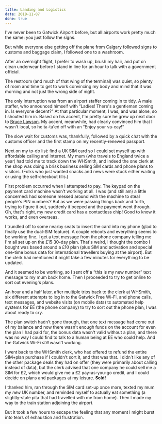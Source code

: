 ```yaml
---
title: Landing and Logistics
date: 2018-11-07
done: true
---
```


I've never been to Gatwick Airport before,
but all airports work pretty much the same:
you just follow the signs.

But while everyone else getting off the plane from Calgary
followed signs to customs and baggage claim,
I followed one to a washroom.

After an overnight flight,
I prefer to wash up, brush my hair, and put on clean underwear
before I stand in line for an hour to talk with a government official.

The restroom (and much of that wing of the terminal) was quiet,
so plenty of room and time to get to work convincing my body and mind that it was morning and not just the wrong side of night.

The only interruption was from an airport staffer coming in to tidy.
A male staffer, who announced himself with
“Ladies! There's a gentleman coming in. Is everyone decent?”
At that particular moment, I was, and was alone, so I shouted him in.
Based on his accent, I'm pretty sure he grew up next door to [Bruce Lawson](https://mobile.twitter.com/brucel/).
My accent, meanwhile, had clearly convinced him that I wasn't local,
so he ta-ta'ed off with an “Enjoy your va-cay!”

The slow wait for customs was, thankfully,
followed by a quick chat with the customs officer
and the first stamp on my recently-renewed passport.

Next on my to-do list:
find a UK SIM card so I could set myself up with affordable calling and Internet.
My mum (who travels to England twice a year) had told me to track down the WHSmith,
and indeed the one clerk at the shop was doing a brisk business selling SIM cards and phone plans to visitors.
(Folks who just wanted snacks and news were stuck either waiting or using the self-checkout tills.)

First problem occurred when I attempted to pay.
The keypad on the payment card machine wasn't working at all.
I was (and still am) a little concerned:
had someone messed around with the machine to steal people's PIN numbers?
But as we were passing things back and forth, trying to figure it out,
suddenly it beeped and the payment went through.
Oh, that's right, my new credit card has a contactless chip!
Good to know it works, and even overseas.

I trundled off to some nearby seats to insert the card into my phone
(glad to finally use the dual-SIM feature).
A couple reboots and everything seems to be working fine.
I get a text message from the phone company
telling me I'm all set up on the £15 30-day plan.
That's weird, I thought the combo I bought was based around a £10 plan
(plus SIM and activation and special one-time bonus data for international travellers buying at the airport).
But the clerk had mentioned it might take a few minutes for everything to be updated.

And it seemed to be working,
so I sent off a “this is my new number” text message to my mum back home.
Then I proceeded to try to get online to sort out evening's plans.

An hour and a half later, after multiple trips back to the clerk at WHSmith,
six different attempts to log in to the Gatwick Free Wi-Fi,
and phone calls, text messages, and website visits (on mobile data) to automated help systems for EE (the phone company) to try to sort out the phone plan,
I was about ready to cry.

The plan switch hadn't gone through,
that one text message had come out of my balance and now there wasn't enough funds on the account for even the plan I had paid for,
the bonus data wasn't valid without a plan,
and there was no way I could find to talk to a human being at EE who could help.
And the Gatwick Wi-Fi _still_ wasn't working.

I went back to the WHSmith clerk,
who had offered to refund the entire SIM+plan purchase if I couldn't sort it,
and that was that.
I didn't like any of the other package deals they had on offer
(they were primarily about calling instead of data),
but the clerk advised that one company he could sell me a SIM for £2,
which would give me a £2 pay-as-you-go credit,
and I could decide on plans and packages at my leisure.
**Sold!**

I thanked him, ran through the SIM card set-up once more,
texted my mum my _new_ UK number,
and reminded myself to actually eat something
(a slightly-stale pita that had travelled with me from home).
Then I made my way to the train station adjoining the airport.

But it took a few hours to escape the feeling that any moment
I might burst into tears of exhaustion and frustration.
